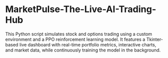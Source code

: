 # MarketPulse-The-Live-AI-Trading-Hub
This Python script simulates stock and options trading using a custom environment and a PPO reinforcement learning model. It features a Tkinter-based live dashboard with real-time portfolio metrics, interactive charts, and market data, while continuously training the model in the background.
